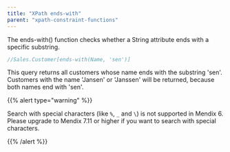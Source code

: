 ```yaml
---
title: "XPath ends-with"
parent: "xpath-constraint-functions"
---
```



The ends-with() function checks whether a String attribute ends with a specific substring.

```java
//Sales.Customer[ends-with(Name, 'sen')]
```

This query returns all customers whose name ends with the substring 'sen'. Customers with the name 'Jansen' or 'Janssen' will be returned, because both names end with 'sen'.

{{% alert type="warning" %}}

Search with special characters (like `%`, `_` and `\`) is not supported in Mendix 6. Please upgrade to Mendix 7.11 or higher if you want to search with special characters.

{{% /alert %}}
